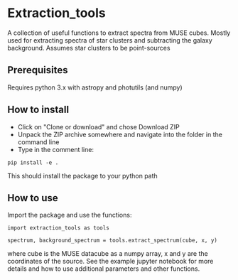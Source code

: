 # Extraction_tools

A collection of useful functions to extract spectra from MUSE cubes. Mostly used for extracting spectra of star clusters and subtracting the galaxy background. Assumes star clusters to be point-sources

## Prerequisites

Requires python 3.x with astropy and photutils (and numpy)


## How to install

* Click on "Clone or download" and chose Download ZIP
* Unpack the ZIP archive somewhere and navigate into the folder in the command line
* Type in the comment line:
```
pip install -e .
```
This should install the package to your python path

## How to use

Import the package and use the functions:

```
import extraction_tools as tools

spectrum, background_spectrum = tools.extract_spectrum(cube, x, y)
```
where cube is the MUSE datacube as a numpy array, x and y are the coordinates of the source. See the example jupyter notebook for more details and how to use additional parameters and other functions.